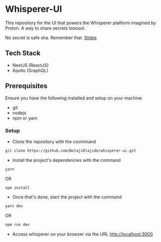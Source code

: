 # Whisperer-UI

This repository for the UI that powers the Whisperer platform imagined by Proton. A way to share secrets loooool.

No secret is safe sha. Remember that.
[Slides](https://docs.google.com/presentation/d/10KyPvt9VNHVYmPmJiJe20EkV0h48tDf8vC300pesjaA/edit?usp=sharing)

## Tech Stack

- NextJS (ReactJS)
- Apollo (GraphQL)

## Prerequisites

Ensure you have the following installed and setup on your machine.

* git
* nodejs
* npm or yarn

### Setup

* Clone the repository with the coommand

```sh
git clone https://github.com/BolajiOlajide/whisperer-ui.git
```

* Install the project's dependencies with the command

```sh
yarn
```

OR

```sh
npm install
```

* Once that's done, start the project with the command

```sh
yarn dev
```

OR

```sh
npm run dev
```

* Access whisperer on your browser via the URL [http://localhost:3000](http://localhost:3000)
